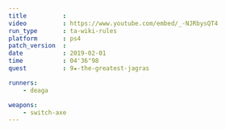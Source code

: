 ```yaml
---
title          :
video          : https://www.youtube.com/embed/_-NJRbysQT4
run_type       : ta-wiki-rules
platform       : ps4
patch_version  : 
date           : 2019-02-01
time           : 04'36"98
quest          : 9★-the-greatest-jagras

runners:
    - deaga

weapons:
    - switch-axe
---
```

